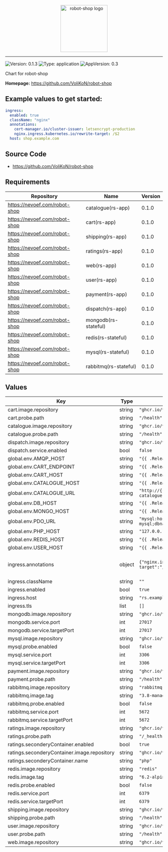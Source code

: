 <p align="center">
    <img src="https://github.com/VoliKoN/robot-shop/raw/master/web/static/media/stan.png" height="150" alt="robot-shop logo">
</p>

---

![Version: 0.1.3](https://img.shields.io/badge/Version-0.1.3-informational?style=flat-square) ![Type: application](https://img.shields.io/badge/Type-application-informational?style=flat-square) ![AppVersion: 0.3](https://img.shields.io/badge/AppVersion-0.3-informational?style=flat-square)

Chart for robot-shop

**Homepage:** <https://github.com/VoliKoN/robot-shop>

## Example values to get started:

```yaml
ingress:
  enabled: true
  className: "nginx"
  annotations:
    cert-manager.io/cluster-issuer: letsencrypt-production
    nginx.ingress.kubernetes.io/rewrite-target: /$2
  host: shop.example.com
```

## Source Code

* <https://github.com/VoliKoN/robot-shop>

## Requirements

| Repository | Name | Version |
|------------|------|---------|
| https://nevoef.com/robot-shop | catalogue(rs-app) | 0.1.0 |
| https://nevoef.com/robot-shop | cart(rs-app) | 0.1.0 |
| https://nevoef.com/robot-shop | shipping(rs-app) | 0.1.0 |
| https://nevoef.com/robot-shop | ratings(rs-app) | 0.1.0 |
| https://nevoef.com/robot-shop | web(rs-app) | 0.1.0 |
| https://nevoef.com/robot-shop | user(rs-app) | 0.1.0 |
| https://nevoef.com/robot-shop | payment(rs-app) | 0.1.0 |
| https://nevoef.com/robot-shop | dispatch(rs-app) | 0.1.0 |
| https://nevoef.com/robot-shop | mongodb(rs-stateful) | 0.1.0 |
| https://nevoef.com/robot-shop | redis(rs-stateful) | 0.1.0 |
| https://nevoef.com/robot-shop | mysql(rs-stateful) | 0.1.0 |
| https://nevoef.com/robot-shop | rabbitmq(rs-stateful) | 0.1.0 |

## Values

| Key | Type | Default | Description |
|-----|------|---------|-------------|
| cart.image.repository | string | `"ghcr.io/volikon/rs-cart"` |  |
| cart.probe.path | string | `"/health"` |  |
| catalogue.image.repository | string | `"ghcr.io/volikon/rs-catalogue"` |  |
| catalogue.probe.path | string | `"/health"` |  |
| dispatch.image.repository | string | `"ghcr.io/volikon/rs-dispatch"` |  |
| dispatch.service.enabled | bool | `false` |  |
| global.env.AMQP_HOST | string | `"{{ .Release.Name }}-rabbitmq"` |  |
| global.env.CART_ENDPOINT | string | `"{{ .Release.Name }}-cart:8080"` |  |
| global.env.CART_HOST | string | `"{{ .Release.Name }}-cart"` |  |
| global.env.CATALOGUE_HOST | string | `"{{ .Release.Name }}-catalogue"` |  |
| global.env.CATALOGUE_URL | string | `"http://{{ .Release.Name }}-catalogue:8080"` |  |
| global.env.DB_HOST | string | `"{{ .Release.Name }}-mysql"` |  |
| global.env.MONGO_HOST | string | `"{{ .Release.Name }}-mongodb"` |  |
| global.env.PDO_URL | string | `"mysql:host={{ .Release.Name }}-mysql;dbname=ratings;charset=utf8mb4"` |  |
| global.env.PHP_HOST | string | `"127.0.0.1"` |  |
| global.env.REDIS_HOST | string | `"{{ .Release.Name }}-redis"` |  |
| global.env.USER_HOST | string | `"{{ .Release.Name }}-user"` |  |
| ingress.annotations | object | `{"nginx.ingress.kubernetes.io/rewrite-target":"/$2"}` | ingress `rewrite-target` is needed |
| ingress.className | string | `""` |  |
| ingress.enabled | bool | `true` |  |
| ingress.host | string | `"rs.example.com"` |  |
| ingress.tls | list | `[]` |  |
| mongodb.image.repository | string | `"ghcr.io/volikon/rs-mongo"` |  |
| mongodb.service.port | int | `27017` |  |
| mongodb.service.targetPort | int | `27017` |  |
| mysql.image.repository | string | `"ghcr.io/volikon/rs-mysql"` |  |
| mysql.probe.enabled | bool | `false` |  |
| mysql.service.port | int | `3306` |  |
| mysql.service.targetPort | int | `3306` |  |
| payment.image.repository | string | `"ghcr.io/volikon/rs-payment"` |  |
| payment.probe.path | string | `"/health"` |  |
| rabbitmq.image.repository | string | `"rabbitmq"` |  |
| rabbitmq.image.tag | string | `"3.8-management-alpine"` |  |
| rabbitmq.probe.enabled | bool | `false` |  |
| rabbitmq.service.port | int | `5672` |  |
| rabbitmq.service.targetPort | int | `5672` |  |
| ratings.image.repository | string | `"ghcr.io/volikon/rs-ratings-nginx"` |  |
| ratings.probe.path | string | `"/_health"` |  |
| ratings.seconderyContainer.enabled | bool | `true` |  |
| ratings.seconderyContainer.image.repository | string | `"ghcr.io/volikon/rs-ratings-php"` |  |
| ratings.seconderyContainer.name | string | `"php"` |  |
| redis.image.repository | string | `"redis"` |  |
| redis.image.tag | string | `"6.2-alpine"` |  |
| redis.probe.enabled | bool | `false` |  |
| redis.service.port | int | `6379` |  |
| redis.service.targetPort | int | `6379` |  |
| shipping.image.repository | string | `"ghcr.io/volikon/rs-shipping"` |  |
| shipping.probe.path | string | `"/health"` |  |
| user.image.repository | string | `"ghcr.io/volikon/rs-user"` |  |
| user.probe.path | string | `"/health"` |  |
| web.image.repository | string | `"ghcr.io/volikon/rs-web"` |  |
